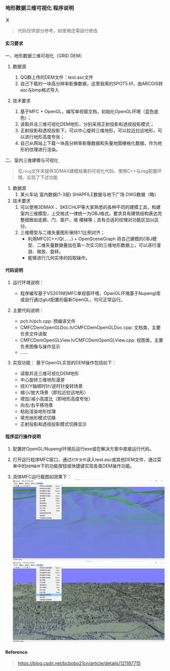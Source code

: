 ### 地形数据三维可视化 程序说明
关

>代码仅供部分参考，如使用还需自行修改

#### 实习要求

一、地形数据三维可视化（GRID DEM）

1. 数据源
	1. QQ群上传的DEM文件：test.asc文件
	2. 自己下载的一块高分辨率影像数据，这里我用的SPOT5.tif，由ARCGIS转asc与bmp格式导入

2. 技术要求
    1. 基于MFC + OpenGL，编写单视窗文档，初始化OpenGL环境（蓝色底色）；
    2. 读取并且三维可视化DEM地形，分别采用正射投影和透视投影模式；
    3. 正射投影和透视投影下，可以中心旋转三维地形，可以拉近拉远地形，可以进行地形高度夸张；
    4. 自己从网站上下载一块高分辨率影像数据和矢量地图栅格化数据，作为地形的纹理进行渲染。


二、室内三维建模与可视化

> 见`/osg`文件夹提供3DMAX建模结果的可视化代码，使用C++与osg配置环境，实现了下述功能

1. 数据源
	1. 某火车站 室内数据(1-3层) SHAPFILE数据与地下广场 DWG数据（略）
2. 技术要求
	1. 可以使用3DMAX 、SKECHUP等大家熟悉的各种不同的建模工具，构建室内三维模型，上交格式一律统一为OBJ格式。要求具有建筑结构表达完整细致如走廊、门、窗户、墙 楼梯等；具有合适的纹理对功能区加以区分。
	2. 三维模型与二维矢量图形保持1:1比例对齐；
		- 利用MFC(C++/Qt……) + OpenSceneGraph 将自己建模的OBJ模型、二维矢量数据叠加在第一次实习的三维地形数据上，可以进行漫游、缩放、旋转。
		- 能够进行几何实体的拾取操作。


#### 代码说明

1. 运行环境说明：
    - 程序编写基于VS2019的MFC单视窗环境，OpenGL环境基于Nupengl库或自行通过glut配置的最新OpenGL，均可正常运行。  

2. 主要代码说明：
    - pch.h/pch.cpp: 预编译文件
    - CMFCDemOpenGLDoc.h/CMFCDemOpenGLDoc.cpp: 文档类，主要负责文件读取
    - CMFCDemOpenGLView.h/CMFCDemOpenGLView.cpp: 视图类，主要负责图像与操作显示
    - ……

3. 实现功能：
    基于OpenGL实现的DEM操作包括如下：
    - 读取并且三维可视化DEM地形
    - 中心旋转三维地形漫游
    - 绕X/Y轴顺时针/逆时针旋转场景
    - 缩小/放大场景（即拉近拉远地形）
    - 增加/减小高度比（即地形高度夸张）
    - 向左/右平移场景
    - 粘贴渲染地形纹理
    - 填充地形模式切换
    - 正射投影和透视投影模式切换显示


#### 程序运行操作说明

1. 配置好OpenGL/Nupengl环境后运行exe或在解决方案中直接运行代码。  

2. 打开运行程序MFC窗口，通过`打开文件`读入test.asc或其他DEM文件，通过菜单中的`DEM操作`下的功能按钮或快捷键实现各类DEM操作功能。  

3. 具体MFC运行截图如效果下：
![screenshot1](.\MFCDemOpenGL\res\screenshot1.png)
![screenshot2](.\MFCDemOpenGL\res\screenshot2.png)


#### Reference
> https://blog.csdn.net/bcbobo21cn/article/details/121187715